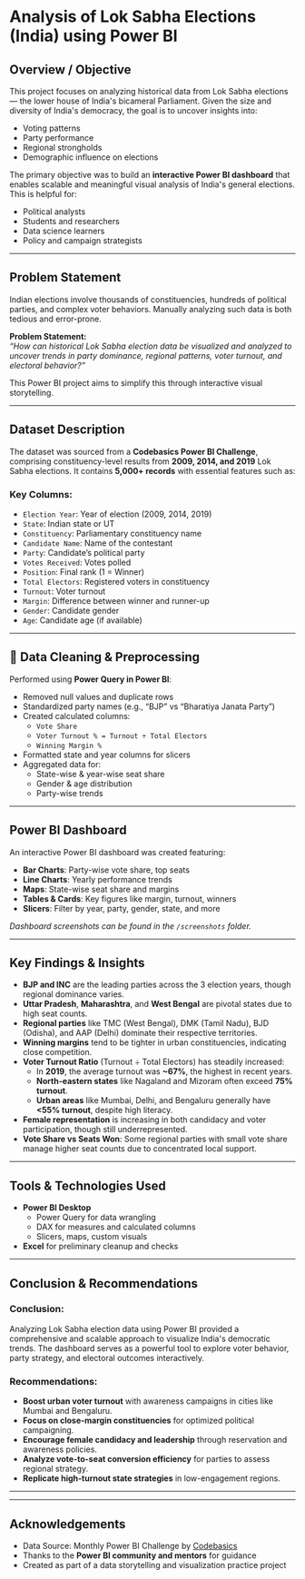 # Analysis of Lok Sabha Elections (India) using Power BI

## Overview / Objective

This project focuses on analyzing historical data from Lok Sabha elections — the lower house of India's bicameral Parliament. Given the size and diversity of India's democracy, the goal is to uncover insights into:

- Voting patterns  
- Party performance  
- Regional strongholds  
- Demographic influence on elections  

The primary objective was to build an **interactive Power BI dashboard** that enables scalable and meaningful visual analysis of India's general elections. This is helpful for:

- Political analysts  
- Students and researchers  
- Data science learners  
- Policy and campaign strategists  

---

## Problem Statement

Indian elections involve thousands of constituencies, hundreds of political parties, and complex voter behaviors. Manually analyzing such data is both tedious and error-prone.

**Problem Statement:**  
_“How can historical Lok Sabha election data be visualized and analyzed to uncover trends in party dominance, regional patterns, voter turnout, and electoral behavior?”_

This Power BI project aims to simplify this through interactive visual storytelling.

---

## Dataset Description

The dataset was sourced from a **Codebasics Power BI Challenge**, comprising constituency-level results from **2009, 2014, and 2019** Lok Sabha elections. It contains **5,000+ records** with essential features such as:

### Key Columns:
- `Election Year`: Year of election (2009, 2014, 2019)  
- `State`: Indian state or UT  
- `Constituency`: Parliamentary constituency name  
- `Candidate Name`: Name of the contestant  
- `Party`: Candidate’s political party  
- `Votes Received`: Votes polled  
- `Position`: Final rank (1 = Winner)  
- `Total Electors`: Registered voters in constituency  
- `Turnout`: Voter turnout  
- `Margin`: Difference between winner and runner-up  
- `Gender`: Candidate gender  
- `Age`: Candidate age (if available)  

---

## 🧹 Data Cleaning & Preprocessing

Performed using **Power Query in Power BI**:

- Removed null values and duplicate rows  
- Standardized party names (e.g., “BJP” vs “Bharatiya Janata Party”)  
- Created calculated columns:
  - `Vote Share`
  - `Voter Turnout % = Turnout ÷ Total Electors`
  - `Winning Margin %`
- Formatted state and year columns for slicers  
- Aggregated data for:
  - State-wise & year-wise seat share
  - Gender & age distribution
  - Party-wise trends  

---

##  Power BI Dashboard

An interactive Power BI dashboard was created featuring:

- **Bar Charts**: Party-wise vote share, top seats  
- **Line Charts**: Yearly performance trends  
- **Maps**: State-wise seat share and margins  
- **Tables & Cards**: Key figures like margin, turnout, winners  
- **Slicers**: Filter by year, party, gender, state, and more  

 _Dashboard screenshots can be found in the `/screenshots` folder._

---

##  Key Findings & Insights

- **BJP and INC** are the leading parties across the 3 election years, though regional dominance varies.  
- **Uttar Pradesh**, **Maharashtra**, and **West Bengal** are pivotal states due to high seat counts.  
- **Regional parties** like TMC (West Bengal), DMK (Tamil Nadu), BJD (Odisha), and AAP (Delhi) dominate their respective territories.  
- **Winning margins** tend to be tighter in urban constituencies, indicating close competition.  
- **Voter Turnout Ratio** (Turnout ÷ Total Electors) has steadily increased:
  - In **2019**, the average turnout was **~67%**, the highest in recent years.  
  - **North-eastern states** like Nagaland and Mizoram often exceed **75% turnout**.  
  - **Urban areas** like Mumbai, Delhi, and Bengaluru generally have **<55% turnout**, despite high literacy.  
- **Female representation** is increasing in both candidacy and voter participation, though still underrepresented.  
- **Vote Share vs Seats Won**: Some regional parties with small vote share manage higher seat counts due to concentrated local support.

---

##  Tools & Technologies Used

- **Power BI Desktop**  
  - Power Query for data wrangling  
  - DAX for measures and calculated columns  
  - Slicers, maps, custom visuals  
- **Excel** for preliminary cleanup and checks  

---

## Conclusion & Recommendations

### Conclusion:

Analyzing Lok Sabha election data using Power BI provided a comprehensive and scalable approach to visualize India's democratic trends. The dashboard serves as a powerful tool to explore voter behavior, party strategy, and electoral outcomes interactively.

### Recommendations:

- **Boost urban voter turnout** with awareness campaigns in cities like Mumbai and Bengaluru.  
- **Focus on close-margin constituencies** for optimized political campaigning.  
- **Encourage female candidacy and leadership** through reservation and awareness policies.  
- **Analyze vote-to-seat conversion efficiency** for parties to assess regional strategy.  
- **Replicate high-turnout state strategies** in low-engagement regions.

---


---

## Acknowledgements

- Data Source: Monthly Power BI Challenge by <a href="https://codebasics.io/challenges/codebasics-resume-project-challenge/14"> Codebasics </a> 
- Thanks to the **Power BI community and mentors** for guidance  
- Created as part of a data storytelling and visualization practice project


